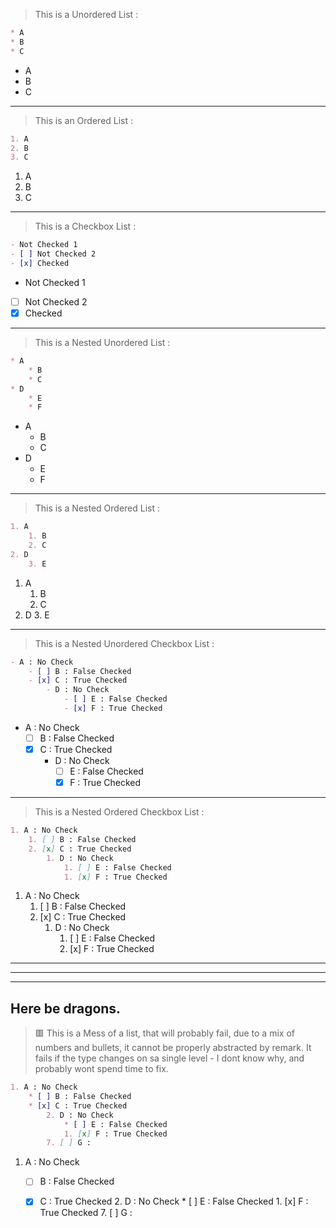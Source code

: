 
<!-- Unorderd List -->
> This is a Unordered List : 

```markdown
* A
* B
* C
```

* A
* B
* C

---

<!-- Ordered List -->
> This is an Ordered List : 

```markdown
1. A
2. B
3. C
```

1. A
2. B
3. C

---

<!-- Checkbox List -->
> This is a Checkbox List : 

```markdown
- Not Checked 1
- [ ] Not Checked 2
- [x] Checked
```

- Not Checked 1
- [ ] Not Checked 2
- [x] Checked

---

<!-- Nested unordered List -->
> This is a Nested Unordered List : 

```markdown
* A
    * B
    * C
* D
    * E
    * F
```

* A
    * B
    * C
* D
    * E
    * F

---

<!-- Nested ordered List -->
> This is a Nested Ordered List : 

```markdown
1. A
    1. B
    2. C
2. D
    3. E
```

1. A
    1. B
    2. C
2. D
    3. E

---


<!-- Nested Unordered Checkbox List -->
> This is a Nested Unordered Checkbox List : 

```markdown
- A : No Check
    - [ ] B : False Checked
    - [x] C : True Checked
        - D : No Check
            - [ ] E : False Checked
            - [x] F : True Checked
```

- A : No Check
    - [ ] B : False Checked
    - [x] C : True Checked
        - D : No Check
            - [ ] E : False Checked
            - [x] F : True Checked

---


<!-- Nested Unordered Checkbox List -->
> This is a Nested Ordered Checkbox List : 

```markdown
1. A : No Check
    1. [ ] B : False Checked
    2. [x] C : True Checked
        1. D : No Check
            1. [ ] E : False Checked
            1. [x] F : True Checked
```

1. A : No Check
    1. [ ] B : False Checked
    2. [x] C : True Checked
        1. D : No Check
            1. [ ] E : False Checked
            1. [x] F : True Checked


---
---
---

<!-- Nested Unordered Checkbox List -->

## Here be dragons. 

> :red_square: This is a Mess of a list, that will probably fail, due to a mix of numbers and bullets, it cannot be properly abstracted by remark. It fails if the type changes on sa single level - I dont know why, and probably wont spend time to fix.

```markdown
1. A : No Check
    * [ ] B : False Checked
    * [x] C : True Checked
        2. D : No Check
            * [ ] E : False Checked
            1. [x] F : True Checked
        7. [ ] G : 

```

1. A : No Check
    * [ ] B : False Checked
    * [x] C : True Checked
        2. D : No Check
            * [ ] E : False Checked
            1. [x] F : True Checked
        7. [ ] G : 


